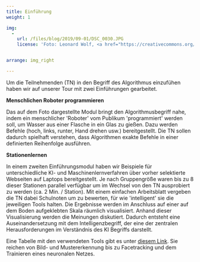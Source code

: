 ```yaml
---
title: Einführung
weight: 1

img:
  -
    url: /files/blog/2019/09-01/DSC_0030.JPG
    license: 'Foto: Leonard Wolf, <a href="https://creativecommons.org/licenses/by/4.0/">CC BY 4.0</a> Turing-Bus'


arrange: img_right

---
```


Um die Teilnehmenden (TN) in den Begriff des Algorithmus einzufühen haben wir auf unserer Tour mit zwei Einführungen gearbeitet. 

**Menschlichen Roboter programmieren**

Das auf dem Foto dargestellte Modul bringt den Algorithmusbegriff nahe, indem ein menschlicher 'Roboter' vom Publikum 'programmiert' werden soll, um Wasser aus einer Flasche in ein Glas zu gießen. Dazu werden Befehle (hoch, links, runter, Hand drehen usw.) bereitgestellt. Die TN sollen dadurch spielhaft verstehen, dass Algorithmen exakte Befehle in einer definierten Reihenfolge ausführen.

**Stationenlernen**

In einem zweiten Einführungsmodul haben wir Beispiele für unterschiedliche KI- und Maschinenlernverfahren über vorher selektierte Webseiten auf Laptops bereitgestellt. Je nach Gruppengröße waren bis zu 8 dieser Stationen parallel verfügbar um im Wechsel von den TN ausprobiert zu werden (ca. 2 Min. / Station). Mit einem einfachen Arbeitsblatt vergeben die TN dabei Schulnoten um zu bewerten, für wie 'intelligent' sie die jeweiligen Tools halten. Die Ergebnisse werden im Anschluss auf einer auf dem Boden aufgeklebten Skala räumlich visualisiert. Anhand dieser Visualisierung werden die Meinungen diskutiert. Dadurch entsteht eine Auseinandersetzung mit dem Intelligenzbegriff, der eine der zentralen Herausforderungen im Verständnis des KI Begriffs darstellt. 

Eine Tabelle mit den verwendeten Tools gibt es unter [diesem Link](https://hackmd.okfn.de/s/BkjTTBS3B). Sie reichen von Bild- und Mustererkennung bis zu Facetracking und dem Trainieren eines neuronalen Netzes. 